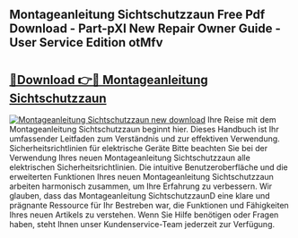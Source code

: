 ## Montageanleitung Sichtschutzzaun Free Pdf Download - Part-pXI New Repair Owner Guide - User Service Edition otMfv

# <h2><a href="http://df77da.blite.top/?on=Montageanleitung+Sichtschutzzaun">🔗Download 👉🔴 Montageanleitung Sichtschutzzaun</a></h2>

[![Montageanleitung Sichtschutzzaun new download](https://i.imgur.com/lujVjoI.png)](http://df77da.blite.top/?on=Montageanleitung+Sichtschutzzaun)
Ihre Reise mit dem Montageanleitung Sichtschutzzaun beginnt hier. Dieses Handbuch ist Ihr umfassender Leitfaden zum Verständnis und zur effektiven Verwendung. Sicherheitsrichtlinien für elektrische Geräte Bitte beachten Sie bei der Verwendung Ihres neuen Montageanleitung Sichtschutzzaun alle elektrischen Sicherheitsrichtlinien. Die intuitive Benutzeroberfläche und die erweiterten Funktionen Ihres neuen Montageanleitung Sichtschutzzaun arbeiten harmonisch zusammen, um Ihre Erfahrung zu verbessern. Wir glauben, dass das Montageanleitung SichtschutzzaunD eine klare und prägnante Ressource für Ihr Bestreben war, die Funktionen und Fähigkeiten Ihres neuen Artikels zu verstehen. Wenn Sie Hilfe benötigen oder Fragen haben, steht Ihnen unser Kundenservice-Team jederzeit zur Verfügung.
